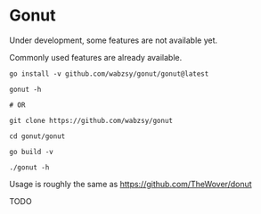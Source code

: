 # Gonut

Under development, some features are not available yet.

Commonly used features are already available.

```shell
go install -v github.com/wabzsy/gonut/gonut@latest

gonut -h

# OR

git clone https://github.com/wabzsy/gonut

cd gonut/gonut

go build -v

./gonut -h
```

Usage is roughly the same as https://github.com/TheWover/donut

TODO